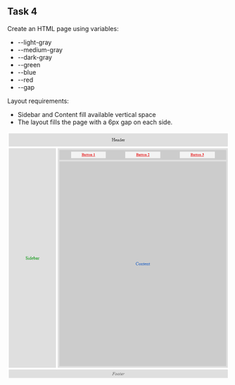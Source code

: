 ## Task 4

Create an HTML page using variables:

- --light-gray
- --medium-gray
- --dark-gray
- --green
- --blue
- --red
- --gap

Layout requirements:

- Sidebar and Content fill available vertical space
- The layout fills the page with a 6px gap on each side.

![Layout](task4.png)
